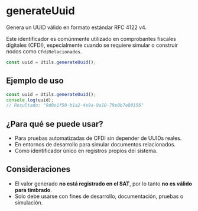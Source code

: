 # generateUuid

Genera un UUID válido en formato estándar RFC 4122 v4.

Este identificador es comúnmente utilizado en comprobantes fiscales digitales (CFDI), especialmente cuando se requiere simular o construir nodos como `CfdiRelacionados`.

```ts
const uuid = Utils.generateUuid();
```

## Ejemplo de uso

```ts
const uuid = Utils.generateUuid();
console.log(uuid);
// Resultado: "9d0e1f50-b1a2-4e9a-9a10-79e0b7e80156"
```

## ¿Para qué se puede usar?

- Para pruebas automatizadas de CFDI sin depender de UUIDs reales.
- En entornos de desarrollo para simular documentos relacionados.
- Como identificador único en registros propios del sistema.

## Consideraciones

- El valor generado **no está registrado en el SAT**, por lo tanto **no es válido para timbrado**.
- Solo debe usarse con fines de desarrollo, documentación, pruebas o simulación.
